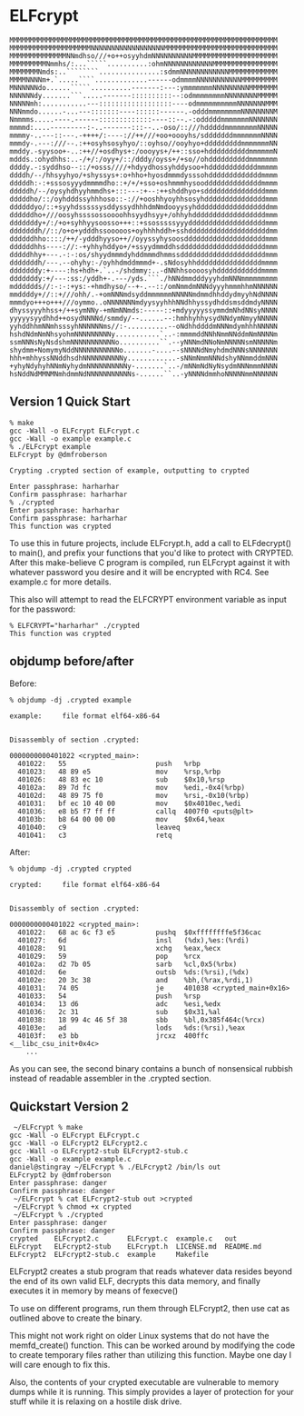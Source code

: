 # ELFcrypt

```
MMMMMMMMMMMMMMMMMMMMMMMMMMMMMMMMMMMMMMMMMMMMMMMMMMMMMMMMMMMMMMMMMM
MMMMMMMMMMMMMMMMMMMMNNNNNNNNNNNNNNNNNNMMMMMMMMMMMMMMMMMMMMMMMMMMMM
MMMMMMMMMMMMMMNNmdhso///+o++osyyhdmNNNNNNNNNNMMMMMMMMMMMMMMMMMMMMM
MMMMMMMMMNmmhs/:...`````..........:ohmNNNNNNNNNNNNMMMMMMMMMMMMMMMM
MMMMMMMNmds:..````````...............:sdmmNNNNNNNNNNNNMMMMMMMMMMMM
MMMMNNNNm+.`.....````.............------odmmmmNNNNNNNNNNNMMMMMMMMM
MNNNNNNdo......`````..........-------:---:ymmmmmmmNNNNNNNNNMMMMMMM
NNNNNNdy.......```.....-------::::::::::--:odmmmmmmmmNNNNNNNNMMMMM
NNNNNmh:...........---::::::::::::::::::----odmmmmmmmmmmNNNNNNNMMM
NNNmmdo......-...---:::::::----::::::------.-odddmmmmmmmmNNNNNNNNM
Nmmmms.....----.------:::::::::::::----::--.-:odddddmmmmmmmNNNNNNN
mmmmd:....---------:-..-------:::--..-oso/::///hdddddmmmmmmmmNNNNN
mmmmy-..---::---.-++++/:----://++///+oo+oooyhs/sdddddddmmmmmmmNNNN
mmmdy-.---:///--.:++osyhsosyhyo/::oyhso//ooyhyo+dddddddddmmmmmmmNN
mmddy.-syysoo+-..:++//+osdhys+:/oooyys+/++::sso+hddddddddddmmmmmmN
mddds.:ohydhhs:..-/+/:/oyy+/::/dddy/oyss+/+so//ohddddddddddmmmmmmm
ddddy.-:syddhso--::/+osss////+hdyydhossyhddysoo+hddddddddddddmmmmm
ddddh/--/hhsyyhyo/+shyssys+:o+hho+hyosdmmmdysssohdddddddddddddmmmm
dddddh:-:+sssosyyydmmmmdho::+/+/+sso+oshmmmhysooddddddddddddddmmmm
dddddh/--/oysyhdhyyhmmdhs+:::---:+--:++shddhyo+sdddddddddddddddmmm
dddddho/::/oyhdddssyhhhoso::-://+ooshhyoyhhsosyhdddddddddddddddmmm
ddddddyo/::+syyhdsssssysddyssydhhhdmNmdooyysyhddddddddddddddddddmm
ddddddho+///oosyhssssossoooohhsyydhsyy+/ohhyhddddddddddddddddddmmm
dddddddy+/:/+o+syhhyysoosso+++::+ssosssssyyydddddddddddddddddddmmm
dddddddh//::/o+o+ydddhssooooos+oyhhhhddh+sshddddddddddddddddddddmm
ddddddhho::::/++/-ydddhyyso++//oyyssyhysoosddddddddddddddddddddmmm
ddddddhhs----://:-+yhhyhddyo+/+ssyydmmddhsdddddddddddddddddddddmmm
dddddhhy+---.-:-:os/shyydmmmdyhddmmmdhmmssdddddddddddddddddddddmmm
dddddddh/---.--ohyhy:-/oyhhdmddmmmd+-.sNdosyhhddddddddddddddddmmmm
dddddddy:+----:hs+hdh+.`..-/shdmmy:..-dNNhhsoooosyhdddddddddddmmmm
dddddddy:+/---:ss:/yddh+-.---/yds.```./hNNdmmdddyyyhdmNNNmmmmmmmmm
mdddddds//:-:-:+ys:-+hmdhyso/--+-.--::/omNmmdmNNNdyyyhmmmhhmNNNNNN
mmddddy+//::+///ohh/.-+omNNNmdsyddmmmmmmNNNNNmdmmdhhddydmyyhNdNNNN
mmmdyo+++o+++///oymmo..oNNNNNNNmdyysyyhhhNNdhhyssydhddsmsddmdyNNNN
dhyssyyyhhss+/++symNNy-+mNmNNmds:-----::+mdyyyyyssymmdmNhdNNsyNNNN
yyyyysyydhhd++osydNNNNd/smmdy/--......--:hmhhyhhysydNNdymNmyyNNNNN
yyhddhhmNNmhsssyhNNNNNNms//:-..........--oNdhhddddmNNNmdymhhhNNNNN
hshdNdmNmNhsyohmNNNNNNNNNy...........`..-:mmmmddNNhNmmNNddmNmNNNNm
ssmNNNsNyNsdshmNNNNNNNNNNNo..........``.--yNNNmdNNoNmNNNNNsmNNNNNm
shydmm+NomymyNddNNNNNNNNNNNo.......-....--sNNNNdNmyhdmdNNNsNNNNNNN
hhh+mhhyssNNddhsdhNNNNNNNNNNy............-sNNmNmmNNNdshyNNmmddmNNN
+yhyNdyhyhNNmNyhydmNNNNNNNNNNy-.......`..-/mNNmNdNyNsydmNNNmmmNNNN
hsNddNdMMNMNmhdmmNdNNNNNNNNNNNs-......``..-yNNNNdmmhoNNNNNmmNNNNNN
```

## Version 1 Quick Start
```
% make
gcc -Wall -o ELFcrypt ELFcrypt.c
gcc -Wall -o example example.c
% ./ELFcrypt example
ELFcrypt by @dmfroberson

Crypting .crypted section of example, outputting to crypted

Enter passphrase: harharhar
Confirm passphrase: harharhar
% ./crypted
Enter passphrase: harharhar
Confirm passphrase: harharhar
This function was crypted
```

To use this in future projects, include ELFcrypt.h, add a call to
ELFdecrypt() to main(), and prefix your functions that you'd like to
protect with CRYPTED. After this make-believe C program is compiled,
run ELFcrypt against it with whatever password you desire and it will
be encrypted with RC4. See example.c for more details.

This also will attempt to read the ELFCRYPT environment variable as
input for the password:

```
% ELFCRYPT="harharhar" ./crypted
This function was crypted
```

## objdump before/after
Before:
```
% objdump -dj .crypted example 

example:     file format elf64-x86-64


Disassembly of section .crypted:

0000000000401022 <crypted_main>:
  401022:	55                   	push   %rbp
  401023:	48 89 e5             	mov    %rsp,%rbp
  401026:	48 83 ec 10          	sub    $0x10,%rsp
  40102a:	89 7d fc             	mov    %edi,-0x4(%rbp)
  40102d:	48 89 75 f0          	mov    %rsi,-0x10(%rbp)
  401031:	bf ec 10 40 00       	mov    $0x4010ec,%edi
  401036:	e8 b5 f7 ff ff       	callq  4007f0 <puts@plt>
  40103b:	b8 64 00 00 00       	mov    $0x64,%eax
  401040:	c9                   	leaveq 
  401041:	c3                   	retq   
```

After:
```
% objdump -dj .crypted crypted

crypted:     file format elf64-x86-64


Disassembly of section .crypted:

0000000000401022 <crypted_main>:
  401022:	68 ac 6c f3 e5       	pushq  $0xffffffffe5f36cac
  401027:	6d                   	insl   (%dx),%es:(%rdi)
  401028:	91                   	xchg   %eax,%ecx
  401029:	59                   	pop    %rcx
  40102a:	d2 7b 05             	sarb   %cl,0x5(%rbx)
  40102d:	6e                   	outsb  %ds:(%rsi),(%dx)
  40102e:	20 3c 38             	and    %bh,(%rax,%rdi,1)
  401031:	74 05                	je     401038 <crypted_main+0x16>
  401033:	54                   	push   %rsp
  401034:	13 d6                	adc    %esi,%edx
  401036:	2c 31                	sub    $0x31,%al
  401038:	18 99 4c 46 5f 38    	sbb    %bl,0x385f464c(%rcx)
  40103e:	ad                   	lods   %ds:(%rsi),%eax
  40103f:	e3 bb                	jrcxz  400ffc <__libc_csu_init+0x4c>
	...

```


As you can see, the second binary contains a bunch of nonsensical rubbish
instead of readable assembler in the .crypted section.


## Quickstart Version 2
```
 ~/ELFcrypt % make
gcc -Wall -o ELFcrypt ELFcrypt.c
gcc -Wall -o ELFcrypt2 ELFcrypt2.c
gcc -Wall -o ELFcrypt2-stub ELFcrypt2-stub.c
gcc -Wall -o example example.c
daniel@stingray ~/ELFcrypt % ./ELFcrypt2 /bin/ls out
ELFcrypt2 by @dmfroberson
Enter passphrase: danger
Confirm passphrase: danger
 ~/ELFcrypt % cat ELFcrypt2-stub out >crypted
 ~/ELFcrypt % chmod +x crypted
 ~/ELFcrypt % ./crypted 
Enter passphrase: danger
Confirm passphrase: danger
crypted    ELFcrypt2.c	     ELFcrypt.c  example.c   out
ELFcrypt   ELFcrypt2-stub    ELFcrypt.h  LICENSE.md  README.md
ELFcrypt2  ELFcrypt2-stub.c  example	 Makefile
```

ELFcrypt2 creates a stub program that reads whatever data resides beyond
the end of its own valid ELF, decrypts this data memory, and finally
executes it in memory by means of fexecve()

To use on different programs, run them through ELFcrypt2, then use cat
as outlined above to create the binary.

This might not work right on older Linux systems that do not have the
memfd_create() function. This can be worked around by modifying the
code to create temporary files rather than utilizing this function.
Maybe one day I will care enough to fix this.

Also, the contents of your crypted executable are vulnerable to memory
dumps while it is running. This simply provides a layer of protection
for your stuff while it is relaxing on a hostile disk drive.

